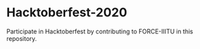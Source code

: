 # Hacktoberfest-2020
Participate in Hacktoberfest by contributing to FORCE-IIITU in this repository.
